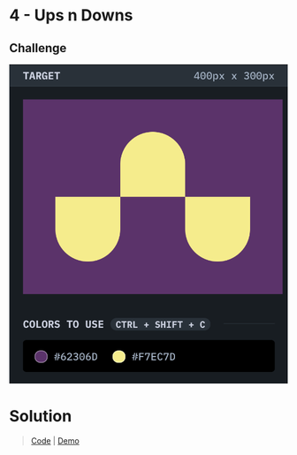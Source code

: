 # 4 - Ups n Downs

## Challenge

![Ups n Downs](./ups-n-downs.png)

# Solution

> [Code](https://github.com/npranto/cssbattle/tree/main/battle-1/ups-n-downs/index.html) |
> [Demo](https://npranto.github.io/cssbattle/battle-1/ups-n-downs/)

